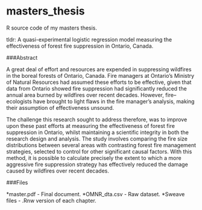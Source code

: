 masters_thesis
==============

R source code of my masters thesis. 

tldr: A quasi-experimental logistic regression model measuring the effectiveness of forest fire suppression in Ontario, Canada.

###Abstract 

A great deal of effort and resources are expended in suppressing wildfires in the boreal forests of Ontario, Canada. Fire managers at Ontario’s Ministry of Natural Resources had assumed these efforts to be effective, given that data from Ontario showed fire suppression had significantly reduced the annual area burned by wildfires over recent decades. However, fire–ecologists have brought to light flaws in the fire manager’s analysis, making their assumption of effectiveness unsound.

The challenge this research sought to address therefore, was to improve upon these past efforts at measuring the effectiveness of forest fire suppression in Ontario, whilst maintaining a scientific integrity in both the research design and analysis. The study involves comparing the fire size distributions between several areas with contrasting forest fire management strategies, selected to control for other significant causal factors. With this method, it is possible to calculate precisely the extent to which a more aggressive fire suppression strategy has effectively reduced the damage caused by wildfires over recent decades.

###Files

*master.pdf - Final document.
*OMNR_dta.csv - Raw dataset.
*Sweave files - .Rnw version of each chapter.